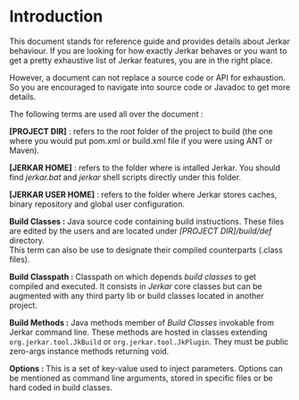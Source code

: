 # Introduction

This document stands for reference guide and provides details about Jerkar behaviour. If you are looking for 
how exactly Jerkar behaves or you want to get a pretty exhaustive list of Jerkar features, you are in the right place.

However, a document can not replace a source code or API for exhaustion. So you are encouraged to navigate into 
source code or Javadoc to get more details.  

The following terms are used all over the document :

__[PROJECT DIR]__ : refers to the root folder of the project to build (the one where you would put pom.xml or build.xml file if you were using ANT or Maven).

__[JERKAR HOME]__ : refers to the folder where is intalled Jerkar. You should find _jerkar.bat_ and _jerkar_ shell scripts directly under this folder.

__[JERKAR USER HOME]__ : refers to the folder where Jerkar stores caches, binary repository and global user configuration.

<strong>Build Classes :</strong> Java source code containing build instructions. These files are edited by the users and are located under _[PROJECT DIR]/build/def_ directory.  
This term can also be use to designate their compiled counterparts (.class files). 

<strong>Build Classpath :</strong> Classpath on which depends _build classes_ to get compiled and executed. It consists
in _Jerkar_ core classes but can be augmented with any third party lib or build classes located in another project.
  
<strong>Build Methods :</strong> Java methods member of _Build Classes_ invokable from Jerkar command line. These methods 
are hosted in classes extending `org.jerkar.tool.JkBuild` or `org.jerkar.tool.JkPlugin`. They must be public zero-args instance methods 
returning void. 
  
  
<strong>Options :</strong> This is a set of key-value used to inject parameters. Options can be mentioned as command line arguments, stored in specific files or be hard coded in build classes.


